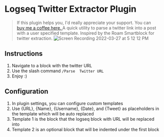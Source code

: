 # Logseq Twitter Extractor Plugin
>If this plugin helps you, I'd really appreciate your support. You can [buy me a coffee here. ](https://www.buymeacoffee.com/sawhney17)
A quick utility to parse a twitter link into a post with a user specified template. Inspired by the Roam Smartblock for twitter extraction.
![Screen Recording 2022-03-27 at 5 12 12 PM](https://user-images.githubusercontent.com/80150109/160285175-a94d4431-8eaa-4ced-aec9-65adad85e211.gif)

## Instructions
1. Navigate to a block with the twitter URL
2. Use the slash command `/Parse  Twitter URL`
3. Enjoy :)

## Configuration
1. In plugin settings, you can configure custom templates
2. Use {URL}, {Name}, {Username}, {Date}, and {Tweet} as placeholders in the template which will be auto replaced
3. Template 1 is the block that the logseq block with URL will be replaced into
4. Template 2 is an optional block that will be indented under the first block
